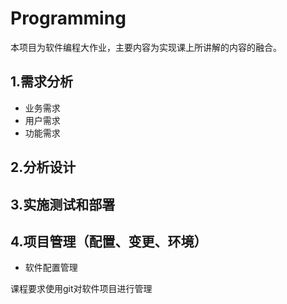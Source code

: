 <!--
 * @Descripttion: 
 * @version: 
 * @Author: FeihuXue
 * @email: xuefeihu@stu.edu.xju.cn
 * @Date: 2024-04-22 16:40:48
 * @LastEditors: FeihuXue
 * @LastEditTime: 2024-05-08 16:36:35
-->
# Programming
本项目为软件编程大作业，主要内容为实现课上所讲解的内容的融合。

## 1.需求分析
- 业务需求
- 用户需求
- 功能需求

## 2.分析设计


## 3.实施测试和部署

## 4.项目管理（配置、变更、环境）

- 软件配置管理

课程要求使用git对软件项目进行管理
